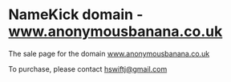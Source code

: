 # NameKick domain - www.anonymousbanana.co.uk
The sale page for the domain www.anonymousbanana.co.uk

To purchase, please contact hswiftj@gmail.com
